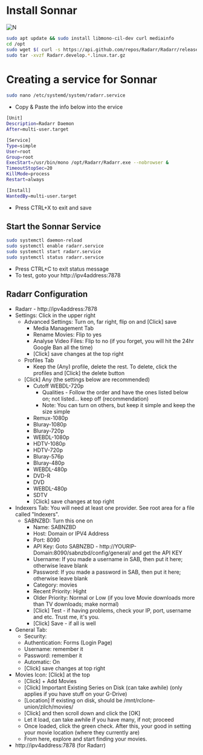 # Install Sonnar

![N](https://image.ibb.co/etHuY6/Snip20171029_13.png)

```sh
sudo apt update && sudo install libmono-cil-dev curl mediainfo
cd /opt
sudo wget $( curl -s https://api.github.com/repos/Radarr/Radarr/releases | grep linux.tar.gz | grep browser_download_url | head -1 | cut -d \" -f 4 )
sudo tar -xvzf Radarr.develop.*.linux.tar.gz
```

# Creating a service for Sonnar
```sh
sudo nano /etc/systemd/system/radarr.service
```

- Copy & Paste the info below into the ervice

```sh
[Unit]
Description=Radarr Daemon
After=multi-user.target

[Service]
Type=simple
User=root
Group=root
ExecStart=/usr/bin/mono /opt/Radarr/Radarr.exe --nobrowser &
TimeoutStopSec=20
KillMode=process 
Restart=always

[Install]
WantedBy=multi-user.target
```

- Press CTRL+X to exit and save

## Start the Sonnar Service
```sh
sudo systemctl daemon-reload
sudo systemctl enable radarr.service
sudo systemctl start radarr.service
sudo systemctl status radarr.service
```

- Press CTRL+C to exit status message
- To test, goto your http://ipv4address:7878

## Radarr Configuration
- Radarr - http://ipv4address:7878
- Settings: Click in the upper right
  - Advanced Settings: Turn on, far right, flip on and [Click] save
    - Media Management Tab
    - Rename Movies: Flip to yes
    - Analyse Video Files: Flip to no (if you forget, you will hit the 24hr Google Ban all the time)
    - [Click] save changes at the top right
  - Profiles Tab
    - Keep the (Any) profile, delete the rest. To delete, click the profiles and [Click] the delete button
  - [Click] Any (the settings below are recommended)
    - Cutoff WEBDL-720p
      - Qualities - Follow the order and have the ones listed below on; not listed... keep off (recommendation)
      - Note: You can turn on others, but keep it simple and keep the size simple
    - Remux-1080p
    - Bluray-1080p
    - Bluray-720p
    - WEBDL-1080p
    - HDTV-1080p
    - HDTV-720p
    - Bluray-576p
    - Bluray-480p
    - WEBDL-480p
    - DVD-R
    - DVD
    - WEBDL-480p
    - SDTV
    - [Click] save changes at top right
- Indexers Tab: You will need at least one provider. See root area for a file called "Indexers".
  - SABNZBD:  Turn this one on
    - Name: SABNZBD
    - Host: Domain or IPV4 Address
    - Port: 8090
    - API Key: Goto SABNZBD - http://YOURIP-Domain:8090/sabnzbd/config/general/ and get the API KEY
    - Username: If you made a username in SAB, then put it here; otherwise leave blank
    - Password: If you made a password in SAB, then put it here; otherwise leave blank
    - Category: movies
    - Recent Priority: Hight
    - Older Priority: Normal or Low (if you love Movie downloads more than TV downloads; make normal)
    - [Click] Test - if having problems, check your IP, port, username and etc.  Trust me, it's you.
    - [Click] Save - if all is well
- General Tab:
  - Security:
  - Authentication: Forms (Login Page)
  - Username: remember it
  - Password: remember it
  - Automatic: On
  - [Click] save changes at top right
- Movies Icon: [Click] at the top
  - [Click] + Add Movies
  - [Click] Important Existing Series on Disk (can take awhile) (only applies if you have stuff on your G-Drive)
  - [Location] If existing on disk, should be /mnt/rclone-union/zilch/movies/
  - [Click] and then scroll down and click the [OK]
  - Let it load, can take awhile if you have many, if not; proceed
  - Once loaded, click the green check.  After this, your good in setting your movie location (where they currently are)
  - From here, explore and start finding your movies.
- http://ipv4address:7878 (for Radarr)
